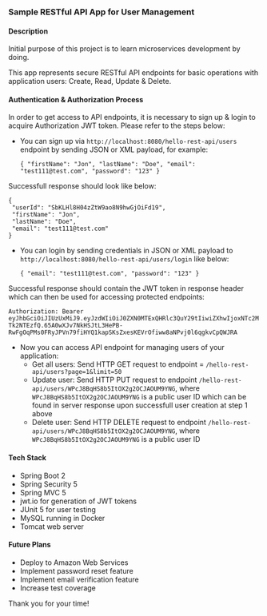 ### Sample RESTful API App for User Management

#### Description

Initial purpose of this project is to learn microservices development by doing.

This app represents secure RESTful API endpoints for basic operations with application users: Create, Read, Update & Delete.

#### Authentication & Authorization Process

In order to get access to API endpoints, it is necessary to sign up & login to acquire Authorization JWT token. Please refer to the steps below:

* You can sign up via `http://localhost:8080/hello-rest-api/users` endpoint by sending JSON or XML payload, for example:



 	`{
     "firstName": "Jon",
     "lastName": "Doe",
     "email": "test111@test.com",
     "password": "123"
     }`
 
 Successfull response should look like below:
 
    {
     "userId": "SbKLHl8H04zZtW9ao8N9hwGjOiFd19",
     "firstName": "Jon",
     "lastName": "Doe",
     "email": "test111@test.com"
    }
    
* You can login by sending credentials in JSON or XML payload to `http://localhost:8080/hello-rest-api/users/login` like below:


    `{
	 "email": "test111@test.com",
	 "password": "123"
    }`

Successful response should contain the JWT token in response header which can then be used for accessing protected endpoints:

`Authorization: Bearer eyJhbGciOiJIUzUxMiJ9.eyJzdWIiOiJ0ZXN0MTExQHRlc3QuY29tIiwiZXhwIjoxNTc2MTk2NTEzfQ.65A0wXJv7NkHSJtL3HePB-RwFgOqPMs0FRyJPVn79fiHYQ1kapSKsZxesKEVrOfiww8aNPvj0l6qgkvCpQWJRA`

* Now you can access API endpoint for managing users of your application:
    * Get all users: Send HTTP GET request to endpoint = `/hello-rest-api/users?page=1&limit=50`
    * Update user: Send HTTP PUT request to endpoint `/hello-rest-api/users/WPcJ8BqHS8b5ItOX2g2OCJAOUM9YNG`, where `WPcJ8BqHS8b5ItOX2g2OCJAOUM9YNG` is a public user ID which can be found in server response upon successfull user creation at step 1 above
    * Delete user: Send HTTP DELETE request to endpoint `/hello-rest-api/users/WPcJ8BqHS8b5ItOX2g2OCJAOUM9YNG`, where `WPcJ8BqHS8b5ItOX2g2OCJAOUM9YNG` is a public user ID

#### Tech Stack

-  Spring Boot 2
-  Spring Security 5
-  Spring MVC 5
-  jwt.io for generation of JWT tokens
-  JUnit 5 for user testing
-  MySQL running in Docker
-  Tomcat web server

#### Future Plans

- Deploy to Amazon Web Services
- Implement password reset feature
- Implement email verification feature
- Increase test coverage

Thank you for your time!


